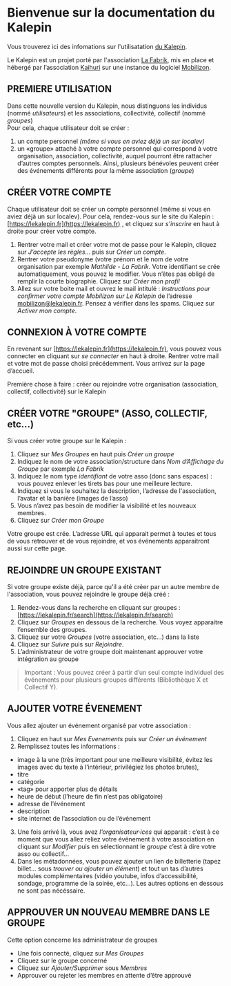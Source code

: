 # Bienvenue sur la documentation du Kalepin

Vous trouverez ici des infomations sur l'utilisatation [du Kalepin](https://lekalepin.fr/).

Le Kalepin est un projet porté par l'association [La Fabrik](https://lafabrik-moly.fr/), mis en place et hébergé par l’association [Kaihuri](https://keskonfai.fr/) sur une instance du logiciel [Mobilizon](https://joinmobilizon.org/fr/).

## PREMIERE UTILISATION
Dans cette nouvelle version du Kalepin, nous distinguons les individus (nommé _utilisateurs_) et les associations, collectivité, collectif (nommé _groupes_)  
Pour cela, chaque utilisateur doit se créer :

1. un compte personnel _(même si vous en aviez déjà un sur localev)_
2. un «groupe» attaché à votre compte personnel qui correspond à votre organisation, association, collectivité, auquel pourront être rattacher d’autres comptes personnels. Ainsi, plusieurs bénévoles peuvent créer des événements différents pour la même association (_groupe_)

## CRÉER VOTRE COMPTE
Chaque utilisateur doit se créer un compte personnel (même si vous en aviez déjà un sur localev). Pour cela, rendez-vous sur le site du Kalepin : [https://lekalepin.fr](https://lekalepin.fr) , et cliquez sur _s’inscrire_ en haut à droite pour créer votre compte.

1. Rentrer votre mail et créer votre mot de passe pour le Kalepin, cliquez sur _J’accepte les règles..._ puis sur _Créer un compte_.
2. Rentrer votre pseudonyme (votre prénom et le nom de votre organisation par exemple _Mathilde - La Fabrik_. Votre identifiant se crée automatiquement, vous pouvez le modifier. Vous n’êtes pas obligé de remplir la courte biographie. Cliquez sur _Créer mon profil_
3. Allez sur votre boite mail et ouvrez le mail intitulé : _Instructions pour confirmer votre compte Mobilizon sur Le Kalepin_ de l’adresse mobilizon@lekalepin.fr. Pensez à vérifier dans les spams. Cliquez sur _Activer mon compte_.

## CONNEXION À VOTRE COMPTE
En revenant sur [https://lekalepin.fr](https://lekalepin.fr), vous pouvez vous connecter en cliquant sur _se connecter_ en haut à droite. Rentrer votre mail et votre mot de passe choisi précédemment. Vous arrivez sur la page d’accueil. 

Première chose à faire : créer ou rejoindre votre organisation (association, collectif, collectivité) sur le Kalepin

## CRÉER VOTRE "GROUPE" (ASSO, COLLECTIF, etc...) 
Si vous créer votre groupe sur le Kalepin :

1. Cliquez sur _Mes Groupes_ en haut puis _Créer un groupe_
2. Indiquez le nom de votre association/structure dans _Nom d’Affichage du Groupe_ par exemple _La Fabrik_
3. Indiquez le nom type _identifiant_ de votre asso (donc sans espaces) : vous pouvez enlever les tirets bas pour une meilleure lecture.
4. Indiquez si vous le souhaitez la description, l’adresse de l'association, l’avatar et la banière (images de l’asso)
5. Vous n’avez pas besoin de modifier la visibilité et les nouveaux membres.
6. Cliquez sur _Créer mon Groupe_

Votre groupe est crée. L’adresse URL qui apparait permet à toutes et tous de vous retrouver et de vous rejoindre, et vos événements apparaitront aussi sur cette page.

## REJOINDRE UN GROUPE EXISTANT
Si votre groupe existe déjà, parce qu'il a été créer par un autre membre de l'association, vous pouvez rejoindre le groupe déjà créé :
1. Rendez-vous dans la recherche en cliquant sur groupes : [https://lekalepin.fr/search](https://lekalepin.fr/search)
2. Cliquez sur _Groupes_ en dessous de la recherche. Vous voyez apparaitre l’ensemble des groupes.
3. Cliquez sur votre _Groupes_ (votre association, etc...) dans la liste
4. Cliquez sur _Suivre_ puis sur _Rejoindre_.
5. L’administrateur de votre groupe doit maintenant approuver votre intégration au groupe

> Important : Vous pouvez créer à partir d’un seul compte individuel des événements pour plusieurs groupes différents (Bibliothèque X et Collectif Y).

## AJOUTER VOTRE ÉVENEMENT
Vous allez ajouter un événement organisé par votre association :

1. Cliquez en haut sur _Mes Evenements_ puis sur _Créer un événement_
2. Remplissez toutes les informations :
 *  image à la une (très important pour une meilleure visibilité, évitez les images avec du texte à l’intérieur, privilégiez les photos brutes),
 *  titre
 *  catégorie
 *  «tag» pour apporter plus de détails
 *  heure de début (l’heure de fin n’est pas obligatoire)
 *  adresse de l’événement
 *  description
 *  site internet de l’association ou de l’événement
3. Une fois arrivé là, vous avez _l’organisateur·ices_ qui apparait : c’est à ce moment que vous allez reliez votre événement à votre association en cliquant sur _Modifier_ puis en sélectionnant le _groupe_ c’est à dire votre asso ou collectif...
4. Dans les métadonnées, vous pouvez ajouter un lien de billetterie (tapez billet... sous _trouver ou ajouter un élément_) et tout un tas d’autres modules complémentaires (vidéo youtube, infos d’accessibilité, sondage, programme de la soirée, etc...). Les autres options en dessous ne sont pas nécéssaire. 

## APPROUVER UN NOUVEAU MEMBRE DANS LE GROUPE
Cette option concerne les administrateur de groupes
* Une fois connecté, cliquez sur _Mes Groupes_ 
* Cliquez sur le groupe concerné
* Cliquez sur  _Ajouter/Supprimer_ sous _Membres_
* Approuver ou rejeter les membres en attente d’être approuvé
